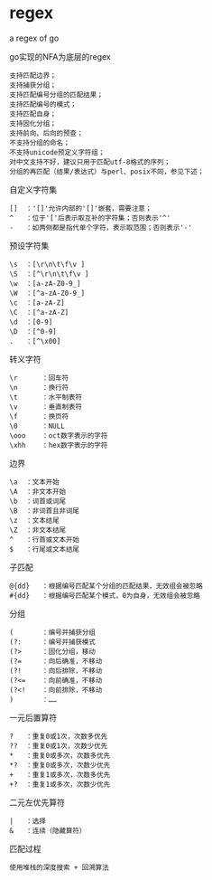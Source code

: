 regex
=====
a regex of go

go实现的NFA为底层的regex

	支持匹配边界；
	支持捕获分组；
	支持匹配编号分组的匹配结果；
	支持匹配编号的模式；
	支持匹配自身；
	支持固化分组；
	支持前向、后向的预查；
	不支持分组的命名；
	不支持unicode预定义字符组；
	对中文支持不好，建议只用于匹配utf-8格式的序列；
	分组的再匹配（结果/表达式）与perl、posix不同，参见下述；

自定义字符集

  	[]	：'[]'允许内部的'[]'嵌套，需要注意；
	^	：位于'['后表示取互补的字符集；否则表示'^'
	-	：如两侧都是指代单个字符，表示取范围；否则表示'-'

预设字符集

	\s	：[\r\n\t\f\v ]
	\S	：[^\r\n\t\f\v ]
	\w	：[a-zA-Z0-9_]
	\W	：[^a-zA-Z0-9_]
	\c	：[a-zA-Z]
	\C	：[^a-zA-Z]
	\d	：[0-9]
	\D	：[^0-9]
	.  	：[^\x00]

转义字符

	\r		：回车符
	\n		：换行符
	\t		：水平制表符
	\v		：垂直制表符
	\f		：换页符
	\0		：NULL
	\ooo	：oct数字表示的字符
	\xhh	：hex数字表示的字符

边界

	\a	：文本开始
	\A	：非文本开始
	\b	：词首或词尾
	\B	：非词首且非词尾
	\z	：文本结尾
	\Z	：非文本结尾
	^	：行首或文本开始
	$	：行尾或文本结尾

子匹配

	@{dd}	：根据编号匹配某个分组的匹配结果，无效组会被忽略
	#{dd}	：根据编号匹配某个模式，0为自身，无效组会被忽略

分组

	(		：编号并捕获分组
	(?:		：编号并捕获模式
	(?>		：固化分组，移动
	(?=		：向后确准，不移动
	(?!		：向后排除，不移动
	(?<=	：向前确准，不移动
	(?<!	：向前排除，不移动
	) 		：……

一元后置算符

	?	：重复0或1次，次数多优先
	??	：重复0或1次，次数少优先
	*	：重复0或多次，次数多优先
	*?	：重复0或多次，次数少优先
	+	：重复1或多次，次数多优先
	+?	：重复1或多次，次数少优先

二元左优先算符

	|	：选择
	&	：连续（隐藏算符）

匹配过程
	
	使用堆栈的深度搜索 + 回溯算法

